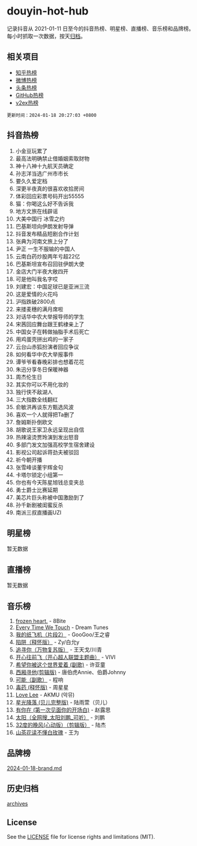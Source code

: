 # douyin-hot-hub

记录抖音从 2021-01-11 日至今的抖音热榜、明星榜、直播榜、音乐榜和品牌榜。每小时抓取一次数据，按天[归档](archives)。

## 相关项目

- [知乎热榜](https://github.com/lonnyzhang423/zhihu-hot-hub)
- [微博热榜](https://github.com/lonnyzhang423/weibo-hot-hub)
- [头条热榜](https://github.com/lonnyzhang423/toutiao-hot-hub)
- [GitHub热榜](https://github.com/lonnyzhang423/github-hot-hub)
- [v2ex热榜](https://github.com/lonnyzhang423/v2ex-hot-hub)


`更新时间：2024-01-18 20:27:03 +0800`

## 抖音热榜

1. 小金豆玩累了
1. 最高法明确禁止借婚姻索取财物
1. 神十八神十九航天员确定
1. 孙志洋当选广州市市长
1. 要久久爱定档
1. 深更半夜真的很喜欢收拾房间
1. 体彩回应彩票号码开出55555
1. 猫：你喝这么好不告诉我
1. 地方文旅在线辟谣
1. 大美中国行 冰雪之约
1. 巴基斯坦向伊朗发射导弹
1. 抖音发布精品短剧合作计划
1. 张典为河南文旅上分了
1. 尹正 一生不服输的中国人
1. 云南白药炒股两年亏超22亿
1. 巴基斯坦宣布召回驻伊朗大使
1. 金店大门半夜大敞四开
1. 可是他叫我名字哎
1. 刘建宏：中国足球已是亚洲三流
1. 这是爱情的火花吗
1. 沪指跌破2800点
1. 来搂麦穗的满月席啦
1. 对话华中农大举报导师的学生
1. 宋茜回应舞台跟王鹤棣亲上了
1. 中国女子在韩做抽脂手术后死亡
1. 用鸡蛋壳拼出鸡的一家子
1. 云台山赤狐扮演者回应争议
1. 如何看华中农大举报事件
1. 谭爷爷看春晚彩排也想着花花
1. 朱迅分享冬日保暖神器
1. 周杰伦生日
1. 其实你可以不用化妆的
1. 独行侠不敌湖人
1. 三大指数全线翻红
1. 俞敏洪再谈东方甄选风波
1. 喜欢一个人就得把Ta删了
1. 詹姆斯扑倒欧文
1. 胡歌说王家卫永远呈现出自信
1. 热辣滚烫贾玲演到发出怒音
1. 多部门发文加强高校学生宿舍建设
1. 影视公司起诉蒋劲夫被驳回
1. 祈今朝开播
1. 张雪峰谈董宇辉金句
1. 卡塔尔锁定小组第一
1. 你也有今天陈星旭钱总变夹总
1. 勇士爵士比赛延期
1. 美芯片巨头称被中国激励到了
1. 孙千新剧被闺蜜反杀
1. 南派三叔直播画UZI

## 明星榜

暂无数据

## 直播榜

暂无数据

## 音乐榜

1. [frozen heart.](https://sf3-cdn-tos.douyinstatic.com/obj/tos-cn-ve-2774/oIIWJfyjIACZA9zQMtnJ6hQQhFC4vhCupoRBsO) - 8Bite
1. [Every Time We Touch](https://sf86-cdn-tos.douyinstatic.com/obj/tos-cn-ve-2774/ogN6lUKQeBBfEVhIOMikG1CcJjugxk1tztZyhP) - Dream Tunes
1. [我的纸飞机（片段2）](https://sf6-cdn-tos.douyinstatic.com/obj/tos-cn-ve-2774/oM2ZrKcg2CD5AeRB2gkeXOFB1IxAGJdZPazYHf) - GooGoo/王之睿
1. [陷阱（释怀版）](https://sf86-cdn-tos.douyinstatic.com/obj/tos-cn-ve-2774/oE8C21LeZrzKLDFfQYgMzx4GAIHageG5IzayY7) - Zy/白允y
1. [追寻你（万物复苏版）](https://sf3-cdn-tos.douyinstatic.com/obj/tos-cn-ve-2774/oYeAZJsbjIDit9APmBg8u6uDUQnHmoCf3gbo74) - 王天戈/川青
1. [开心往前飞（开心超人联盟主题曲）](https://sf86-cdn-tos.douyinstatic.com/obj/tos-cn-ve-2774/9d8fb7c82cf1421fb93a9fe925275e0a) - VIVI
1. [希望你被这个世界爱着 (副歌)](https://sf86-cdn-tos.douyinstatic.com/obj/tos-cn-ve-2774/oUHCmWQfZlE3QQBKBeD8rCFLpJzPgCpImhsxMt) - 许亚童
1. [西厢寻他(剪辑版)](https://sf3-cdn-tos.douyinstatic.com/obj/tos-cn-ve-2774/oUsAVfAQKlRNxEv5qxvIB8o5qmIWUcXbzJKJhw) - 唐伯虎Annie、伯爵Johnny
1. [可能（副歌）](https://sf3-cdn-tos.douyinstatic.com/obj/tos-cn-ve-2774/cde1731888894259b333569393c2fb51) - 程响
1. [毒药 (释怀版)](https://sf3-cdn-tos.douyinstatic.com/obj/tos-cn-ve-2774/oYILMEAzspdZBIzy4frJNB8ZHPHWAhiwowd4Ad) - 周星星
1. [Love Lee](https://sf86-cdn-tos.douyinstatic.com/obj/tos-cn-ve-2774/o05GbkJGbCBTdDnMtB0fwOYgkeZp23vrWQDQBS) - AKMU (악뮤)
1. [星光降落 (贝儿完整版)](https://sf6-cdn-tos.douyinstatic.com/obj/tos-cn-ve-2774/okwB9hAwyAtsFFkFBzAX1hOOfQuIoMNs0W2Mwr) - 陆雨萱（贝儿）
1. [有你在 (第一次见面你的开场白)](https://sf86-cdn-tos.douyinstatic.com/obj/tos-cn-ve-2774/oAthrQ3ClJBfI57uBoFEgNDYtNCZ0TSYQQfxQ0) - 赵露思
1. [太阳（全网搜_太阳刘鹏_可听）](https://sf86-cdn-tos.douyinstatic.com/obj/tos-cn-ve-2774/ogWbyIQnlBFImVbeDocRdCIYtBHlbJXgfZMvgz) - 刘鹏
1. [32度的晚风(心动版）（剪辑版）](https://sf86-cdn-tos.douyinstatic.com/obj/tos-cn-ve-2774/owNyabsyWdzUulxhoJfK8IBXgp0UMQAHpvGh2B) - 陆杰
1. [山茶花读不懂白玫瑰](https://sf3-cdn-tos.douyinstatic.com/obj/tos-cn-ve-2774/osfn8B7DktrRHEPJgPCfDbw7QDQEkwC16BxZg9) - 王为

## 品牌榜

[2024-01-18-brand.md](archives/2024-01-18-brand.md)

## 历史归档

[archives](archives)

## License

See the [LICENSE](LICENSE) file for license rights and limitations (MIT).
